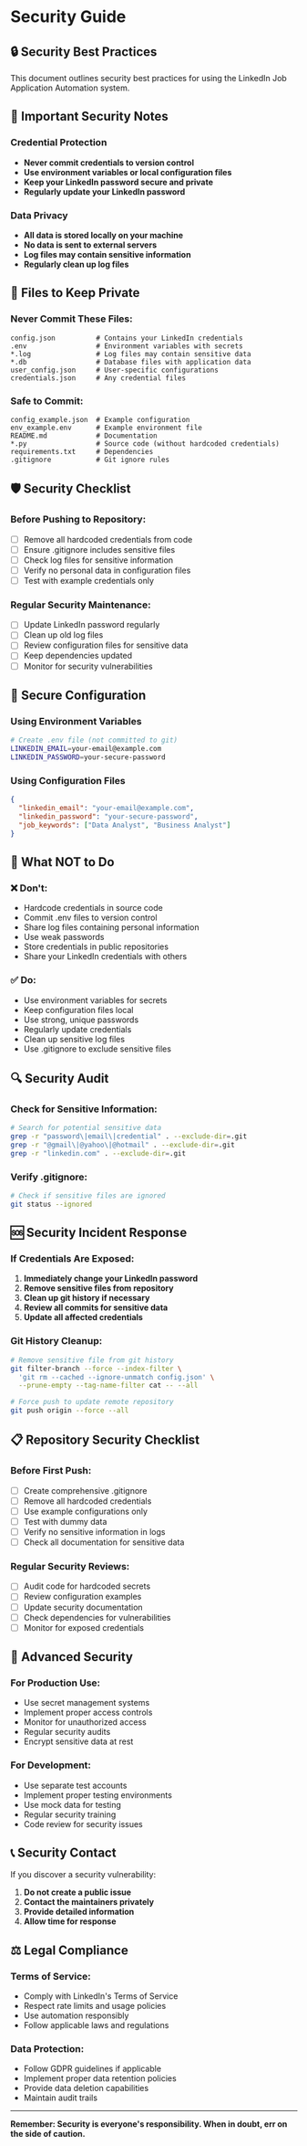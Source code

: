 # Security Guide

## 🔒 Security Best Practices

This document outlines security best practices for using the LinkedIn Job Application Automation system.

## 🚨 Important Security Notes

### Credential Protection
- **Never commit credentials to version control**
- **Use environment variables or local configuration files**
- **Keep your LinkedIn password secure and private**
- **Regularly update your LinkedIn password**

### Data Privacy
- **All data is stored locally on your machine**
- **No data is sent to external servers**
- **Log files may contain sensitive information**
- **Regularly clean up log files**

## 📁 Files to Keep Private

### Never Commit These Files:
```
config.json          # Contains your LinkedIn credentials
.env                 # Environment variables with secrets
*.log                # Log files may contain sensitive data
*.db                 # Database files with application data
user_config.json     # User-specific configurations
credentials.json     # Any credential files
```

### Safe to Commit:
```
config_example.json  # Example configuration
env_example.env      # Example environment file
README.md            # Documentation
*.py                 # Source code (without hardcoded credentials)
requirements.txt     # Dependencies
.gitignore           # Git ignore rules
```

## 🛡️ Security Checklist

### Before Pushing to Repository:
- [ ] Remove all hardcoded credentials from code
- [ ] Ensure .gitignore includes sensitive files
- [ ] Check log files for sensitive information
- [ ] Verify no personal data in configuration files
- [ ] Test with example credentials only

### Regular Security Maintenance:
- [ ] Update LinkedIn password regularly
- [ ] Clean up old log files
- [ ] Review configuration files for sensitive data
- [ ] Keep dependencies updated
- [ ] Monitor for security vulnerabilities

## 🔧 Secure Configuration

### Using Environment Variables
```bash
# Create .env file (not committed to git)
LINKEDIN_EMAIL=your-email@example.com
LINKEDIN_PASSWORD=your-secure-password
```

### Using Configuration Files
```json
{
  "linkedin_email": "your-email@example.com",
  "linkedin_password": "your-secure-password",
  "job_keywords": ["Data Analyst", "Business Analyst"]
}
```

## 🚫 What NOT to Do

### ❌ Don't:
- Hardcode credentials in source code
- Commit .env files to version control
- Share log files containing personal information
- Use weak passwords
- Store credentials in public repositories
- Share your LinkedIn credentials with others

### ✅ Do:
- Use environment variables for secrets
- Keep configuration files local
- Use strong, unique passwords
- Regularly update credentials
- Clean up sensitive log files
- Use .gitignore to exclude sensitive files

## 🔍 Security Audit

### Check for Sensitive Information:
```bash
# Search for potential sensitive data
grep -r "password\|email\|credential" . --exclude-dir=.git
grep -r "@gmail\|@yahoo\|@hotmail" . --exclude-dir=.git
grep -r "linkedin.com" . --exclude-dir=.git
```

### Verify .gitignore:
```bash
# Check if sensitive files are ignored
git status --ignored
```

## 🆘 Security Incident Response

### If Credentials Are Exposed:
1. **Immediately change your LinkedIn password**
2. **Remove sensitive files from repository**
3. **Clean up git history if necessary**
4. **Review all commits for sensitive data**
5. **Update all affected credentials**

### Git History Cleanup:
```bash
# Remove sensitive file from git history
git filter-branch --force --index-filter \
  'git rm --cached --ignore-unmatch config.json' \
  --prune-empty --tag-name-filter cat -- --all

# Force push to update remote repository
git push origin --force --all
```

## 📋 Repository Security Checklist

### Before First Push:
- [ ] Create comprehensive .gitignore
- [ ] Remove all hardcoded credentials
- [ ] Use example configurations only
- [ ] Test with dummy data
- [ ] Verify no sensitive information in logs
- [ ] Check all documentation for sensitive data

### Regular Security Reviews:
- [ ] Audit code for hardcoded secrets
- [ ] Review configuration examples
- [ ] Update security documentation
- [ ] Check dependencies for vulnerabilities
- [ ] Monitor for exposed credentials

## 🔐 Advanced Security

### For Production Use:
- Use secret management systems
- Implement proper access controls
- Monitor for unauthorized access
- Regular security audits
- Encrypt sensitive data at rest

### For Development:
- Use separate test accounts
- Implement proper testing environments
- Use mock data for testing
- Regular security training
- Code review for security issues

## 📞 Security Contact

If you discover a security vulnerability:
1. **Do not create a public issue**
2. **Contact the maintainers privately**
3. **Provide detailed information**
4. **Allow time for response**

## ⚖️ Legal Compliance

### Terms of Service:
- Comply with LinkedIn's Terms of Service
- Respect rate limits and usage policies
- Use automation responsibly
- Follow applicable laws and regulations

### Data Protection:
- Follow GDPR guidelines if applicable
- Implement proper data retention policies
- Provide data deletion capabilities
- Maintain audit trails

---

**Remember: Security is everyone's responsibility. When in doubt, err on the side of caution.**
